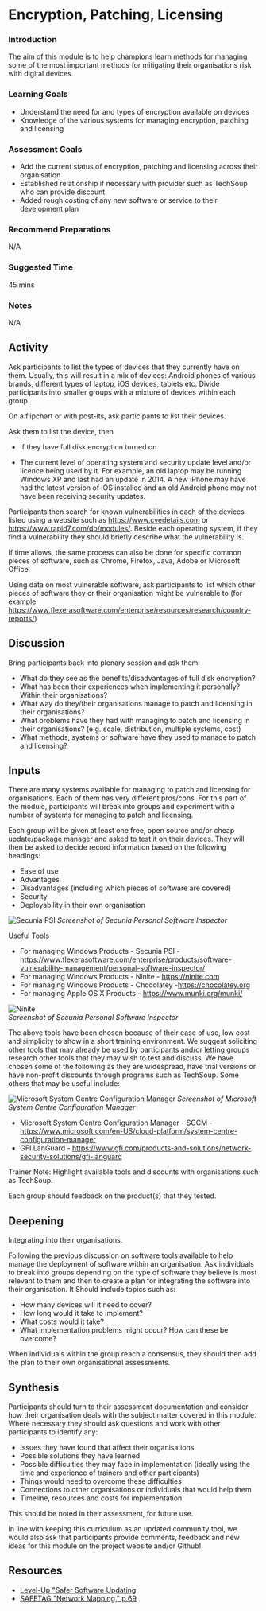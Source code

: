 # Encryption, Patching, Licensing



### Introduction
The aim of this module is to help champions learn methods for managing some of the most important methods for mitigating their organisations risk with digital devices.

### Learning Goals
* Understand the need for and types of encryption available on devices
* Knowledge of the various systems for managing encryption, patching and licensing

### Assessment Goals

* Add the current status of encryption, patching and licensing across their organisation
* Established relationship if necessary with provider such as TechSoup who can provide discount
* Added rough costing of any new software or service to their development plan

### Recommend Preparations  
N/A

### Suggested Time  
45 mins

### Notes   
N/A

## Activity 
Ask participants to list the types of devices that they currently have on them. Usually, this will result in a mix of devices: Android phones of various brands, different types of laptop, iOS devices, tablets etc. Divide participants into smaller groups with a mixture of devices within each group. 

On a flipchart or with post-its, ask participants to list their devices. 

Ask them to list the device, then

* If they have full disk encryption turned on
 
* The current level of operating system and security update level and/or licence being used by it. For example, an old laptop may be running Windows XP and last had an update in 2014. A new iPhone may have had the latest version of iOS installed and an old Android phone may not have been receiving security updates. 

Participants then search for known vulnerabilities in each of the devices listed using a website such as https://www.cvedetails.com or https://www.rapid7.com/db/modules/. Beside each operating system, if they find a vulnerability they should briefly describe what the vulnerability is. 

If time allows, the same process can also be done for specific common pieces of software, such as Chrome, Firefox, Java, Adobe or Microsoft Office.

Using data on most vulnerable software, ask participants to list which other pieces of software they or their organisation might be vulnerable to (for example https://www.flexerasoftware.com/enterprise/resources/research/country-reports/)
   
## Discussion  
Bring participants back into plenary session and ask them:
        
* What do they see as the benefits/disadvantages of full disk encryption?
* What has been their experiences when implementing it personally? Within their organisations?
* What way do they/their organisations manage to patch and licensing in their organisations?
* What problems have they had with managing to patch and licensing in their organisations? (e.g. scale, distribution, multiple systems, cost)
* What methods, systems or software have they used to manage to patch and licensing? 

## Inputs  
There are many systems available for managing to patch and licensing for organisations. Each of them has very different pros/cons. For this part of the module, participants will break into groups and experiment with a number of systems for managing to patch and licensing.

Each group will be given at least one free, open source and/or cheap update/package manager and asked to test it on their devices. They will then be asked to decide record information based on the following headings:

* Ease of use
* Advantages
* Disadvantages (including which pieces of software are covered)
* Security
* Deployability in their own organisation

![Secunia PSI](img/encryption/secunipsi.png)
*Screenshot of Secunia Personal Software Inspector*

Useful Tools

* For managing Windows Products - Secunia PSI -https://www.flexerasoftware.com/enterprise/products/software-vulnerability-management/personal-software-inspector/
* For managing Windows Products - Ninite - https://ninite.com
* For managing Windows Products - Chocolatey -https://chocolatey.org
* For managing Apple OS X Products - https://www.munki.org/munki/

![Ninite](img/encryption/ninite.png)    
*Screenshot of Secunia Personal Software Inspector*

The above tools have been chosen because of their ease of use, low cost and simplicity to show in a short training environment. We suggest soliciting other tools that may already be used by participants and/or letting groups research other tools that they may wish to test and discuss. We have chosen some of the following as they are widespread, have trial versions or have non-profit discounts through programs such as TechSoup.  Some others that may be useful include:

![Microsoft System Centre Configuration Manager](img/encryption/sccm.png)
*Screenshot of Microsoft System Centre Configuration Manager*

* Microsoft System Centre Configuration Manager - SCCM - https://www.microsoft.com/en-US/cloud-platform/system-centre-configuration-manager
* GFI LanGuard - https://www.gfi.com/products-and-solutions/network-security-solutions/gfi-languard

Trainer Note: Highlight available tools and discounts with organisations such as TechSoup. 

Each group should feedback on the product(s) that they tested.

## Deepening   
Integrating into their organisations.

Following the previous discussion on software tools available to help manage the deployment of software within an organisation. Ask individuals to break into groups depending on the type of software they believe is most relevant to them and then to create a plan for integrating the software into their organisation. It Should include topics such as:

* How many devices will it need to cover?
* How long would it take to implement?
* What costs would it take?
* What implementation problems might occur? How can these be overcome?

When individuals within the group reach a consensus, they should then add the plan to their own organisational assessments.

## Synthesis   
Participants should turn to their assessment documentation and consider how their organisation deals with the subject matter covered in this module. Where necessary they should ask questions and work with other participants to identify any:
 
* Issues they have found that affect their organisations
* Possible solutions they have learned
* Possible difficulties they may face in implementation (ideally using the time and experience of trainers and other participants)
* Things would need to overcome these difficulties
* Connections to other organisations or individuals that would help them
* Timeline, resources and costs for implementation

This should be noted in their assessment, for future use. 

In line with keeping this curriculum as an updated community tool, we would also ask that participants provide comments, feedback and new ideas for this module on the project website and/or Github!

## Resources
* [Level-Up "Safer Software Updating](https://level-up.cc/curriculum/malware-protection/safer-software-updating/)
* [SAFETAG "Network Mapping," p.69](https://safetag.org)


